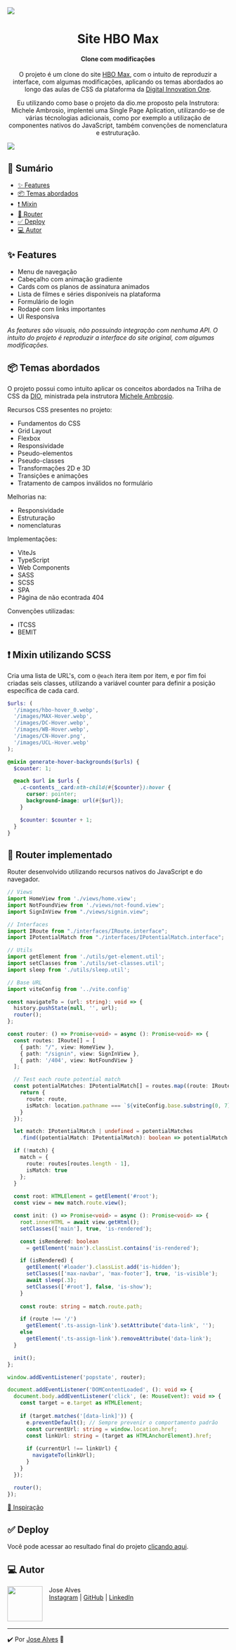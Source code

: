 <img src="/public/images/readme-images/cover.png">

<h1 align="center">Site HBO Max</h1>
<h4 align="center">Clone com modificações</h4>

<p align="center">
  O projeto é um clone do site <a href="https://www.hbomax.com/br/pt">HBO Max</a>, com o intuito de reproduzir a interface, com algumas modificações, aplicando os temas abordados ao longo das aulas de CSS da plataforma da <a href="https://dio.me">Digital Innovation One</a>.
</p>
<p align="center">
  Eu utilizando como base o projeto da dio.me proposto pela Instrutora: Michele Ambrosio, implentei uma Single Page Aplication, utilizando-se de várias técnologias adicionais, como por exemplo a utilização de componentes nativos do JavaScript, também convenções de nomenclatura e estruturação.
</p>

<a href="https://josealvesdev.github.io/hbomax/">
  <img src="/public/images/readme-images/cover-2.png">
</a>

## 📎 Sumário

- [✨ Features](#features)
- [📦 Temas abordados](#topics)
- [❗ Mixin](#mixin)
- [🔡 Router](#router)
- [✅ Deploy](#demo)
- [💻 Autor](#author)

<h2 id="features">✨ Features</h2>

- Menu de navegação
- Cabeçalho com animação gradiente
- Cards com os planos de assinatura animados
- Lista de filmes e séries disponíveis na plataforma
- Formulário de login
- Rodapé com links importantes
- UI Responsiva

*As features são visuais, não possuindo integração com nenhuma API. O intuito do projeto é reproduzir a interface do site original, com algumas modificações.*

<h2 id="topics">📦 Temas abordados</h2>

O projeto possui como intuito aplicar os conceitos abordados na Trilha de CSS da <a href="https://dio.me">DIO</a>, ministrada pela instrutora <a href="https://github.com/micheleambrosio">Michele Ambrosio</a>.

Recursos CSS presentes no projeto:

- Fundamentos do CSS
- Grid Layout
- Flexbox
- Responsividade
- Pseudo-elementos
- Pseudo-classes
- Transformações 2D e 3D
- Transições e animações
- Tratamento de campos inválidos no formulário

Melhorias na:

- Responsividade
- Estruturação
- nomenclaturas

Implementações:

- ViteJs
- TypeScript
- Web Components
- SASS
- SCSS
- SPA
- Página de não econtrada 404

Convenções utilizadas:

- ITCSS
- BEMIT

<h2 id="mixin">❗ Mixin utilizando SCSS</h2>

Cria uma lista de URL's, com o `@each` itera item por item, e por fim foi criadas seis classes, utilizando a variável counter para definir a posição específica de cada card.

```scss
$urls: (
  '/images/hbo-hover_0.webp',
  '/images/MAX-Hover.webp',
  '/images/DC-Hover.webp',
  '/images/WB-Hover.webp',
  '/images/CN-Hover.png',
  '/images/UCL-Hover.webp'
);

@mixin generate-hover-backgrounds($urls) {
  $counter: 1;

  @each $url in $urls {
    .c-contents__card:nth-child(#{$counter}):hover {
      cursor: pointer;
      background-image: url(#{$url});
    }

    $counter: $counter + 1;
  }
}
```

<h2 id="router">🔡 Router implementado</h2>

Router desenvolvido utilizando recursos nativos do JavaScript e do navegador.

```ts
// Views
import HomeView from './views/home.view';
import NotFoundView from './views/not-found.view';
import SignInView from "./views/signin.view";

// Interfaces
import IRoute from "./interfaces/IRoute.interface";
import IPotentialMatch from "./interfaces/IPotentialMatch.interface";

// Utils
import getElement from './utils/get-element.util';
import setClasses from './utils/set-classes.util';
import sleep from './utils/sleep.util';

// Base URL
import viteConfig from '../vite.config'

const navigateTo = (url: string): void => {
  history.pushState(null, '', url);
  router();
};

const router: () => Promise<void> = async (): Promise<void> => {
  const routes: IRoute[] = [
    { path: "/", view: HomeView },
    { path: "/signin", view: SignInView },
    { path: '/404', view: NotFoundView }
  ];

  // Test each route potential match
  const potentialMatches: IPotentialMatch[] = routes.map((route: IRoute): IPotentialMatch => {
    return {
      route: route,
      isMatch: location.pathname === `${viteConfig.base.substring(0, 7)}${route.path}`
    }
  });

  let match: IPotentialMatch | undefined = potentialMatches
    .find((potentialMatch: IPotentialMatch): boolean => potentialMatch.isMatch);

  if (!match) {
    match = {
      route: routes[routes.length - 1],
      isMatch: true
    };
  }
  
  const root: HTMLElement = getElement('#root');
  const view = new match.route.view();

  const init: () => Promise<void> = async (): Promise<void> => {
    root.innerHTML = await view.getHtml();
    setClasses(['main'], true, 'is-rendered');

    const isRendered: boolean 
      = getElement('main').classList.contains('is-rendered');

    if (isRendered) {
      getElement('#loader').classList.add('is-hidden');
      setClasses(['max-navbar', 'max-footer'], true, 'is-visible');
      await sleep(.3);
      setClasses(['#root'], false, 'is-show');
    }
    
    const route: string = match.route.path;

    if (route !== '/') 
      getElement('.ts-assign-link').setAttribute('data-link', '');
    else 
      getElement('.ts-assign-link').removeAttribute('data-link');
  }

  init();
};

window.addEventListener('popstate', router);

document.addEventListener('DOMContentLoaded', (): void => {
  document.body.addEventListener('click', (e: MouseEvent): void => {
    const target = e.target as HTMLElement;
    
    if (target.matches('[data-link]')) {
      e.preventDefault(); // Sempre prevenir o comportamento padrão
      const currentUrl: string = window.location.href;
      const linkUrl: string = (target as HTMLAnchorElement).href;
      
      if (currentUrl !== linkUrl) {
        navigateTo(linkUrl);
      } 
    }
  });

  router();
});
```

[🔡 Inspiração](https://youtu.be/6BozpmSjk-Y?si=MAOlHY-lut2FtDAE)

<h2 id="demo">✅ Deploy</h2>

Você pode acessar ao resultado final do projeto [clicando aqui](https://josealvesdev.github.io/hbomax/).


<h2 id="author">💻 Autor</h2>
<p>
    <img align=left margin=10 width=80 src="https://avatars.githubusercontent.com/u/137122689?v=4"/>
    <p>&nbsp&nbsp&nbspJose Alves<br>
    &nbsp&nbsp&nbsp<a href="https://www.instagram.com/henrjos_/">Instagram</a>&nbsp;|&nbsp;<a href="https://github.com/JoseAlvesdev">GitHub</a>&nbsp;|&nbsp;<a href="https://www.linkedin.com/in/josé-alves-9b6134205">LinkedIn</a></p>
</p>
<br/><br/>
<p>

---
✔️ Por [Jose Alves](https://github.com/JoseAlvesdev) 🫡

